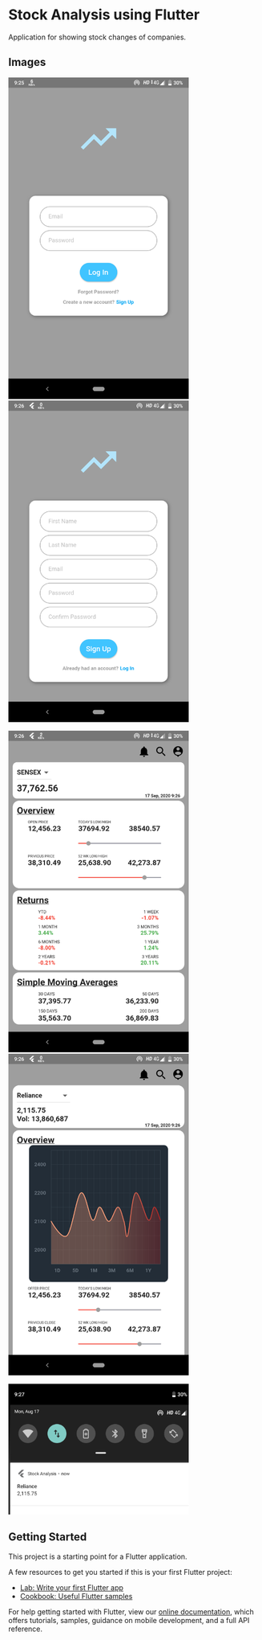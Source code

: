 # Stock Analysis using Flutter

Application for showing stock changes of companies.

## Images

<img src="images/login.png" width=360 height=640>&nbsp;&nbsp;&nbsp;&nbsp;&nbsp;&nbsp;&nbsp;&nbsp;&nbsp;&nbsp;&nbsp;&nbsp;&nbsp;&nbsp;&nbsp;&nbsp;&nbsp;&nbsp;&nbsp;&nbsp;<img src="images/signup.png" width=360 height=640>

<img src="images/Sensex.png" width=360 height=640>&nbsp;&nbsp;&nbsp;&nbsp;&nbsp;&nbsp;&nbsp;&nbsp;&nbsp;&nbsp;&nbsp;&nbsp;&nbsp;&nbsp;&nbsp;&nbsp;&nbsp;&nbsp;&nbsp;&nbsp;<img src="images/Company.png" width=360 height=640>

<img src="images/notification.png" width=360 height=260>

## Getting Started

This project is a starting point for a Flutter application.

A few resources to get you started if this is your first Flutter project:

- [Lab: Write your first Flutter app](https://flutter.dev/docs/get-started/codelab)
- [Cookbook: Useful Flutter samples](https://flutter.dev/docs/cookbook)

For help getting started with Flutter, view our
[online documentation](https://flutter.dev/docs), which offers tutorials,
samples, guidance on mobile development, and a full API reference.
